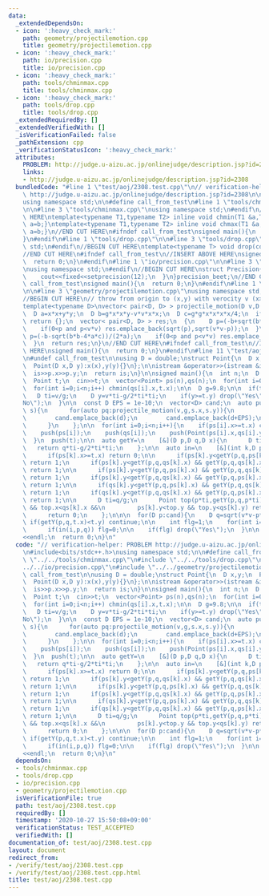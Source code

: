 ```yaml
---
data:
  _extendedDependsOn:
  - icon: ':heavy_check_mark:'
    path: geometry/projectilemotion.cpp
    title: geometry/projectilemotion.cpp
  - icon: ':heavy_check_mark:'
    path: io/precision.cpp
    title: io/precision.cpp
  - icon: ':heavy_check_mark:'
    path: tools/chminmax.cpp
    title: tools/chminmax.cpp
  - icon: ':heavy_check_mark:'
    path: tools/drop.cpp
    title: tools/drop.cpp
  _extendedRequiredBy: []
  _extendedVerifiedWith: []
  _isVerificationFailed: false
  _pathExtension: cpp
  _verificationStatusIcon: ':heavy_check_mark:'
  attributes:
    PROBLEM: http://judge.u-aizu.ac.jp/onlinejudge/description.jsp?id=2308
    links:
    - http://judge.u-aizu.ac.jp/onlinejudge/description.jsp?id=2308
  bundledCode: "#line 1 \"test/aoj/2308.test.cpp\"\n// verification-helper: PROBLEM\
    \ http://judge.u-aizu.ac.jp/onlinejudge/description.jsp?id=2308\n\n#include<bits/stdc++.h>\n\
    using namespace std;\n\n#define call_from_test\n#line 1 \"tools/chminmax.cpp\"\
    \n\n#line 3 \"tools/chminmax.cpp\"\nusing namespace std;\n#endif\n//BEGIN CUT\
    \ HERE\ntemplate<typename T1,typename T2> inline void chmin(T1 &a,T2 b){if(a>b)\
    \ a=b;}\ntemplate<typename T1,typename T2> inline void chmax(T1 &a,T2 b){if(a<b)\
    \ a=b;}\n//END CUT HERE\n#ifndef call_from_test\nsigned main(){\n  return 0;\n\
    }\n#endif\n#line 1 \"tools/drop.cpp\"\n\n#line 3 \"tools/drop.cpp\"\nusing namespace\
    \ std;\n#endif\n//BEGIN CUT HERE\ntemplate<typename T> void drop(const T &x){cout<<x<<endl;exit(0);}\n\
    //END CUT HERE\n#ifndef call_from_test\n//INSERT ABOVE HERE\nsigned main(){\n\
    \  return 0;\n}\n#endif\n#line 1 \"io/precision.cpp\"\n\n#line 3 \"io/precision.cpp\"\
    \nusing namespace std;\n#endif\n//BEGIN CUT HERE\nstruct Precision{\n  Precision(){\n\
    \    cout<<fixed<<setprecision(12);\n  }\n}precision_beet;\n//END CUT HERE\n#ifndef\
    \ call_from_test\nsigned main(){\n  return 0;\n}\n#endif\n#line 1 \"geometry/projectilemotion.cpp\"\
    \n\n#line 3 \"geometry/projectilemotion.cpp\"\nusing namespace std;\n#endif\n\
    //BEGIN CUT HERE\n// throw from origin to (x,y) with verocity v (x>0)\n// g: gravity\n\
    template<typename D>\nvector< pair<D, D> > projectile_motion(D v,D g,D x,D y){\n\
    \  D a=x*x+y*y;\n  D b=g*x*x*y-v*v*x*x;\n  D c=g*g*x*x*x*x/4;\n  if(b*b<4*a*c)\
    \ return {};\n  vector< pair<D, D> > res;\n  {\n    D p=(-b+sqrt(b*b-4*a*c))/(2*a);\n\
    \    if(0<p and p<v*v) res.emplace_back(sqrt(p),sqrt(v*v-p));\n  }\n  {\n    D\
    \ p=(-b-sqrt(b*b-4*a*c))/(2*a);\n    if(0<p and p<v*v) res.emplace_back(sqrt(p),sqrt(v*v-p));\n\
    \  }\n  return res;\n}\n//END CUT HERE\n#ifndef call_from_test\n//INSERT ABOVE\
    \ HERE\nsigned main(){\n  return 0;\n}\n#endif\n#line 11 \"test/aoj/2308.test.cpp\"\
    \n#undef call_from_test\n\nusing D = double;\nstruct Point{\n  D x,y;\n  Point(){}\n\
    \  Point(D x,D y):x(x),y(y){}\n};\n\nistream &operator>>(istream &is,Point &p){\n\
    \  is>>p.x>>p.y;\n  return is;\n}\n\nsigned main(){\n  int n;\n  D v;\n  cin>>n>>v;\n\
    \  Point t;\n  cin>>t;\n  vector<Point> ps(n),qs(n);\n  for(int i=0;i<n;i++) cin>>ps[i]>>qs[i];\n\
    \  for(int i=0;i<n;i++) chmin(qs[i].x,t.x);\n\n  D g=9.8;\n\n  if(t.x==0){\n \
    \   D ti=v/g;\n    D y=v*ti-g/2*ti*ti;\n    if(y>=t.y) drop(\"Yes\");\n    drop(\"\
    No\");\n  }\n\n  const D EPS = 1e-10;\n  vector<D> cand;\n  auto push=\n    [&](Point\
    \ s){\n      for(auto pq:projectile_motion(v,g,s.x,s.y)){\n        D d=pq.first;\n\
    \        cand.emplace_back(d);\n        cand.emplace_back(d+EPS);\n        cand.emplace_back(d-EPS);\n\
    \      }\n    };\n\n  for(int i=0;i<n;i++){\n    if(ps[i].x>=t.x) continue;\n\
    \    push(ps[i]);\n    push(qs[i]);\n    push(Point(ps[i].x,qs[i].y));\n    push(Point(qs[i].x,ps[i].y));\n\
    \  }\n  push(t);\n\n  auto getY=\n    [&](D p,D q,D x){\n      D ti=x/p;\n   \
    \   return q*ti-g/2*ti*ti;\n    };\n\n  auto in=\n    [&](int k,D p,D q)->int{\n\
    \      if(ps[k].x>=t.x) return 0;\n\n      if(ps[k].y<getY(p,q,ps[k].x) && getY(p,q,ps[k].x)<qs[k].y)\
    \ return 1;\n      if(ps[k].y<getY(p,q,qs[k].x) && getY(p,q,qs[k].x)<qs[k].y)\
    \ return 1;\n\n      if(ps[k].y<getY(p,q,ps[k].x) && getY(p,q,qs[k].x)<ps[k].y)\
    \ return 1;\n      if(ps[k].y<getY(p,q,qs[k].x) && getY(p,q,ps[k].x)<ps[k].y)\
    \ return 1;\n\n      if(qs[k].y<getY(p,q,ps[k].x) && getY(p,q,qs[k].x)<qs[k].y)\
    \ return 1;\n      if(qs[k].y<getY(p,q,qs[k].x) && getY(p,q,ps[k].x)<qs[k].y)\
    \ return 1;\n\n      D ti=q/g;\n      Point top(p*ti,getY(p,q,p*ti));\n      if(ps[k].x<top.x\
    \ && top.x<qs[k].x &&\n         ps[k].y<top.y && top.y<qs[k].y) return 1;\n\n\
    \      return 0;\n    };\n\n\n  for(D p:cand){\n    D q=sqrt(v*v-p*p);\n\n   \
    \ if(getY(p,q,t.x)<t.y) continue;\n\n    int flg=1;\n    for(int i=0;i<n;i++)\n\
    \      if(in(i,p,q)) flg=0;\n\n    if(flg) drop(\"Yes\");\n  }\n\n  cout<<\"No\"\
    <<endl;\n  return 0;\n}\n"
  code: "// verification-helper: PROBLEM http://judge.u-aizu.ac.jp/onlinejudge/description.jsp?id=2308\n\
    \n#include<bits/stdc++.h>\nusing namespace std;\n\n#define call_from_test\n#include\
    \ \"../../tools/chminmax.cpp\"\n#include \"../../tools/drop.cpp\"\n#include \"\
    ../../io/precision.cpp\"\n#include \"../../geometry/projectilemotion.cpp\"\n#undef\
    \ call_from_test\n\nusing D = double;\nstruct Point{\n  D x,y;\n  Point(){}\n\
    \  Point(D x,D y):x(x),y(y){}\n};\n\nistream &operator>>(istream &is,Point &p){\n\
    \  is>>p.x>>p.y;\n  return is;\n}\n\nsigned main(){\n  int n;\n  D v;\n  cin>>n>>v;\n\
    \  Point t;\n  cin>>t;\n  vector<Point> ps(n),qs(n);\n  for(int i=0;i<n;i++) cin>>ps[i]>>qs[i];\n\
    \  for(int i=0;i<n;i++) chmin(qs[i].x,t.x);\n\n  D g=9.8;\n\n  if(t.x==0){\n \
    \   D ti=v/g;\n    D y=v*ti-g/2*ti*ti;\n    if(y>=t.y) drop(\"Yes\");\n    drop(\"\
    No\");\n  }\n\n  const D EPS = 1e-10;\n  vector<D> cand;\n  auto push=\n    [&](Point\
    \ s){\n      for(auto pq:projectile_motion(v,g,s.x,s.y)){\n        D d=pq.first;\n\
    \        cand.emplace_back(d);\n        cand.emplace_back(d+EPS);\n        cand.emplace_back(d-EPS);\n\
    \      }\n    };\n\n  for(int i=0;i<n;i++){\n    if(ps[i].x>=t.x) continue;\n\
    \    push(ps[i]);\n    push(qs[i]);\n    push(Point(ps[i].x,qs[i].y));\n    push(Point(qs[i].x,ps[i].y));\n\
    \  }\n  push(t);\n\n  auto getY=\n    [&](D p,D q,D x){\n      D ti=x/p;\n   \
    \   return q*ti-g/2*ti*ti;\n    };\n\n  auto in=\n    [&](int k,D p,D q)->int{\n\
    \      if(ps[k].x>=t.x) return 0;\n\n      if(ps[k].y<getY(p,q,ps[k].x) && getY(p,q,ps[k].x)<qs[k].y)\
    \ return 1;\n      if(ps[k].y<getY(p,q,qs[k].x) && getY(p,q,qs[k].x)<qs[k].y)\
    \ return 1;\n\n      if(ps[k].y<getY(p,q,ps[k].x) && getY(p,q,qs[k].x)<ps[k].y)\
    \ return 1;\n      if(ps[k].y<getY(p,q,qs[k].x) && getY(p,q,ps[k].x)<ps[k].y)\
    \ return 1;\n\n      if(qs[k].y<getY(p,q,ps[k].x) && getY(p,q,qs[k].x)<qs[k].y)\
    \ return 1;\n      if(qs[k].y<getY(p,q,qs[k].x) && getY(p,q,ps[k].x)<qs[k].y)\
    \ return 1;\n\n      D ti=q/g;\n      Point top(p*ti,getY(p,q,p*ti));\n      if(ps[k].x<top.x\
    \ && top.x<qs[k].x &&\n         ps[k].y<top.y && top.y<qs[k].y) return 1;\n\n\
    \      return 0;\n    };\n\n\n  for(D p:cand){\n    D q=sqrt(v*v-p*p);\n\n   \
    \ if(getY(p,q,t.x)<t.y) continue;\n\n    int flg=1;\n    for(int i=0;i<n;i++)\n\
    \      if(in(i,p,q)) flg=0;\n\n    if(flg) drop(\"Yes\");\n  }\n\n  cout<<\"No\"\
    <<endl;\n  return 0;\n}\n"
  dependsOn:
  - tools/chminmax.cpp
  - tools/drop.cpp
  - io/precision.cpp
  - geometry/projectilemotion.cpp
  isVerificationFile: true
  path: test/aoj/2308.test.cpp
  requiredBy: []
  timestamp: '2020-10-27 15:50:08+09:00'
  verificationStatus: TEST_ACCEPTED
  verifiedWith: []
documentation_of: test/aoj/2308.test.cpp
layout: document
redirect_from:
- /verify/test/aoj/2308.test.cpp
- /verify/test/aoj/2308.test.cpp.html
title: test/aoj/2308.test.cpp
---
```

